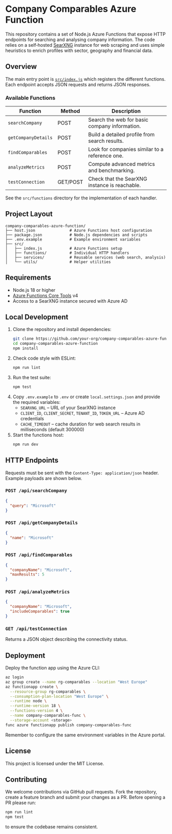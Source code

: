# Company Comparables Azure Function

This repository contains a set of Node.js Azure Functions that expose HTTP endpoints for searching and analysing company information. The code relies on a self‑hosted [SearXNG](https://searxng.org/) instance for web scraping and uses simple heuristics to enrich profiles with sector, geography and financial data.

## Overview

The main entry point is [`src/index.js`](src/index.js) which registers the different functions. Each endpoint accepts JSON requests and returns JSON responses.

### Available Functions

| Function            | Method | Description                                       |
|---------------------|--------|---------------------------------------------------|
| `searchCompany`     | POST   | Search the web for basic company information.     |
| `getCompanyDetails` | POST   | Build a detailed profile from search results.     |
| `findComparables`   | POST   | Look for companies similar to a reference one.    |
| `analyzeMetrics`    | POST   | Compute advanced metrics and benchmarking.        |
| `testConnection`    | GET/POST | Check that the SearXNG instance is reachable.  |

See the `src/functions` directory for the implementation of each handler.

## Project Layout

```
company-comparables-azure-function/
├── host.json               # Azure Functions host configuration
├── package.json            # Node.js dependencies and scripts
├── .env.example            # Example environment variables
├── src/
│   ├── index.js            # Azure Functions setup
│   ├── functions/          # Individual HTTP handlers
│   ├── services/           # Reusable services (web search, analysis)
│   └── utils/              # Helper utilities
```

## Requirements

- Node.js 18 or higher
- [Azure Functions Core Tools](https://learn.microsoft.com/azure/azure-functions/functions-run-local) v4
- Access to a SearXNG instance secured with Azure AD

## Local Development

1. Clone the repository and install dependencies:
   ```bash
   git clone https://github.com/your-org/company-comparables-azure-function.git
   cd company-comparables-azure-function
   npm install
   ```
2. Check code style with ESLint:
   ```bash
   npm run lint
   ```
3. Run the test suite:
   ```bash
   npm test
   ```
4. Copy `.env.example` to `.env` or create `local.settings.json` and provide the required variables:
    - `SEARXNG_URL` – URL of your SearXNG instance
    - `CLIENT_ID`, `CLIENT_SECRET`, `TENANT_ID`, `TOKEN_URL` – Azure AD credentials
    - `CACHE_TIMEOUT` – cache duration for web search results in milliseconds (default 300000)
5. Start the functions host:
   ```bash
   npm run dev
   ```

## HTTP Endpoints

Requests must be sent with the `Content-Type: application/json` header. Example payloads are shown below.

### `POST /api/searchCompany`
```json
{
  "query": "Microsoft"
}
```

### `POST /api/getCompanyDetails`
```json
{
  "name": "Microsoft" 
}
```

### `POST /api/findComparables`
```json
{
  "companyName": "Microsoft",
  "maxResults": 5
}
```

### `POST /api/analyzeMetrics`
```json
{
  "companyName": "Microsoft",
  "includeComparables": true
}
```

### `GET /api/testConnection`
Returns a JSON object describing the connectivity status.

## Deployment

Deploy the function app using the Azure CLI:
```bash
az login
az group create --name rg-comparables --location "West Europe"
az functionapp create \
  --resource-group rg-comparables \
  --consumption-plan-location "West Europe" \
  --runtime node \
  --runtime-version 18 \
  --functions-version 4 \
  --name company-comparables-func \
  --storage-account <storage>
func azure functionapp publish company-comparables-func
```
Remember to configure the same environment variables in the Azure portal.

## License

This project is licensed under the MIT License.

## Contributing

We welcome contributions via GitHub pull requests. Fork the repository,
create a feature branch and submit your changes as a PR.
Before opening a PR please run:
```bash
npm run lint
npm test
```
to ensure the codebase remains consistent.
